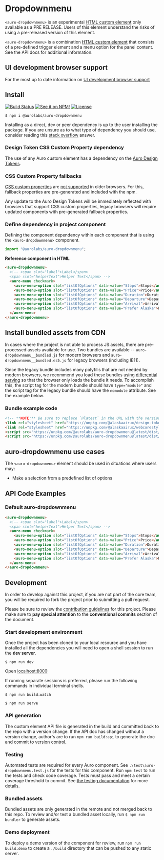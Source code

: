 <!--
The README.md file is a compiled document. No edits should be made directly to this file.

README.md is created by running `npm run build:markdownDocs`.

This file is generated based on a template fetched from
`https://raw.githubusercontent.com/AlaskaAirlines/WC-Generator/master/componentDocs/README.md`
and copied to `./componentDocs/README.md` each time the the docs are compiled.

The following sections are editable by making changes to the following files:

| SECTION                | DESCRIPTION                                       | FILE LOCATION                       |
|------------------------|---------------------------------------------------|-------------------------------------|
| Description            | Description of the component                      | `./docs/partials/description.md`    |
| Use Cases              | Examples for when to use this component           | `./docs/partials/useCases.md`       |
| Additional Information | For use to add any component specific information | `./docs/partials/readmeAddlInfo.md` |
| Component Example Code | HTML sample code of the components use            | `./apiExamples/basic.html`          |
-->

# Dropdownmenu

`<auro-dropdownmenu>` is an experimental [HTML custom element](https://developer.mozilla.org/en-US/docs/Web/Web_Components/Using_custom_elements) only available as a PRE RELEASE. Users of this element understand the risks of using a pre-released version of this element.

`<auro-dropdownmenu>` is a combination [HTML custom element](https://developer.mozilla.org/en-US/docs/Web/Web_Components/Using_custom_elements) that consists of a pre-defined trigger element and a menu option for the panel content. See the API docs for additional information.

## UI development browser support

For the most up to date information on [UI development browser support](https://auro.alaskaair.com/support/browsersSupport)

## Install

[![Build Status](https://img.shields.io/github/workflow/status/AlaskaAirlines/auro-dropdownmenu/Test%20and%20publish?branch=master&style=for-the-badge)](https://github.com/AlaskaAirlines/auro-dropdownmenu/actions?query=workflow%3A%22test+and+publish%22)
[![See it on NPM!](https://img.shields.io/npm/v/@aurolabs/auro-dropdownmenu?style=for-the-badge&color=orange)](https://www.npmjs.com/package/@aurolabs/auro-dropdownmenu)
[![License](https://img.shields.io/npm/l/@aurolabs/auro-dropdownmenu?color=blue&style=for-the-badge)](https://www.apache.org/licenses/LICENSE-2.0)

```shell
$ npm i @aurolabs/auro-dropdownmenu
```

Installing as a direct, dev or peer dependency is up to the user installing the package. If you are unsure as to what type of dependency you should use, consider reading this [stack overflow](https://stackoverflow.com/questions/18875674/whats-the-difference-between-dependencies-devdependencies-and-peerdependencies) answer.

### Design Token CSS Custom Property dependency

The use of any Auro custom element has a dependency on the [Auro Design Tokens](https://auro.alaskaair.com/getting-started/developers/design-tokens).

### CSS Custom Property fallbacks

[CSS custom properties](https://developer.mozilla.org/en-US/docs/Web/CSS/Using_CSS_custom_properties) are [not supported](https://auro.alaskaair.com/support/custom-properties) in older browsers. For this, fallback properties are pre-generated and included with the npm.

Any update to the Auro Design Tokens will be immediately reflected with browsers that support CSS custom properties, legacy browsers will require updated components with pre-generated fallback properties.

### Define dependency in project component

Defining the component dependency within each component that is using the `<auro-dropdownmenu>` component.

```js
import "@aurolabs/auro-dropdownmenu";
```

**Reference component in HTML**

```html
<auro-dropdownmenu>
  <!-- <span slot="label">Label</span>
  <span slot="helperText">Helper Text</span> -->
  <auro-menu checkmark>
    <auro-menu-option slot="listOfOptions" data-value="Stops">Stops</auro-menu-option>
    <auro-menu-option slot="listOfOptions" data-value="Price">Price</auro-menu-option>
    <auro-menu-option slot="listOfOptions" data-value="Duration">Duration</auro-menu-option>
    <auro-menu-option slot="listOfOptions" data-value="Departure">Departure</auro-menu-option>
    <auro-menu-option slot="listOfOptions" data-value="Arrival">Arrival</auro-menu-option>
    <auro-menu-option slot="listOfOptions" data-value="Prefer Alaska">Prefer Alaska</auro-menu-option>
  </auro-menu>
</auro-dropdownmenu>
```

## Install bundled assets from CDN

In cases where the project is not able to process JS assets, there are pre-processed assets available for use. Two bundles are available -- `auro-dropdownmenu__bundled.js` for modern browsers and `auro-dropdownmenu__bundled.es5.js` for legacy browsers (including IE11).

Since the legacy bundle includes many polyfills that are not needed by modern browsers, we recommend you load these bundles using [differential serving](https://philipwalton.com/articles/deploying-es2015-code-in-production-today/) so that the browser only loads the bundle it needs. To accomplish this, the script tag for the modern bundle should have `type="module"` and the script tag for the legacy bundle should have the `nomodule` attribute. See the example below.

### Bundle example code

```html
<!-- **NOTE:** Be sure to replace `@latest` in the URL with the version of the asset you want. @latest is NOT aware of any MAJOR releases, use at your own risk. -->
<link rel="stylesheet" href="https://unpkg.com/@alaskaairux/design-tokens@latest/dist/tokens/CSSCustomProperties.css" />
<link rel="stylesheet" href="https://unpkg.com/@alaskaairux/webcorestylesheets@latest/dist/bundled/essentials.css" />
<script src="https://unpkg.com/@aurolabs/auro-dropdownmenu@latest/dist/auro-dropdownmenu__bundled.js" type="module"></script>
<script src="https://unpkg.com/@aurolabs/auro-dropdownmenu@latest/dist/auro-dropdownmenu__bundled.es5.js" nomodule></script>
```

## auro-dropdownmenu use cases

The `<auro-dropdownmenu>` element should be used in situations where users may:

* Make a selection from a predefined list of options

## API Code Examples

### Default auro-dropdownmenu

```html
<auro-dropdownmenu>
  <!-- <span slot="label">Label</span>
  <span slot="helperText">Helper Text</span> -->
  <auro-menu checkmark>
    <auro-menu-option slot="listOfOptions" data-value="Stops">Stops</auro-menu-option>
    <auro-menu-option slot="listOfOptions" data-value="Price">Price</auro-menu-option>
    <auro-menu-option slot="listOfOptions" data-value="Duration">Duration</auro-menu-option>
    <auro-menu-option slot="listOfOptions" data-value="Departure">Departure</auro-menu-option>
    <auro-menu-option slot="listOfOptions" data-value="Arrival">Arrival</auro-menu-option>
    <auro-menu-option slot="listOfOptions" data-value="Prefer Alaska">Prefer Alaska</auro-menu-option>
  </auro-menu>
</auro-dropdownmenu>
```

## Development

In order to develop against this project, if you are not part of the core team, you will be required to fork the project prior to submitting a pull request.

Please be sure to review the [contribution guidelines](https://auro.alaskaair.com/contributing) for this project. Please make sure to **pay special attention** to the **conventional commits** section of the document.

### Start development environment

Once the project has been cloned to your local resource and you have installed all the dependencies you will need to open a shell session to run the **dev server**.

```shell
$ npm run dev
```

Open [localhost:8000](http://localhost:8000/)

If running separate sessions is preferred, please run the following commands in individual terminal shells.

```shell
$ npm run build:watch

$ npm run serve
```

### API generation

The custom element API file is generated in the build and committed back to the repo with a version change. If the API doc has changed without a version change, author's are to run `npm run build:api` to generate the doc and commit to version control.

### Testing

Automated tests are required for every Auro component. See `.\test\auro-dropdownmenu.test.js` for the tests for this component. Run `npm test` to run the tests and check code coverage. Tests must pass and meet a certain coverage threshold to commit. See [the testing documentation](https://auro.alaskaair.com/support/tests) for more details.

### Bundled assets

Bundled assets are only generated in the remote and not merged back to this repo. To review and/or test a bundled asset locally, run `$ npm run bundler` to generate assets.

### Demo deployment

To deploy a demo version of the component for review, run `npm run build:demo` to create a `./build` directory that can be pushed to any static server.

